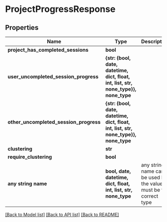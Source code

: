 # ProjectProgressResponse


## Properties
Name | Type | Description | Notes
------------ | ------------- | ------------- | -------------
**project_has_completed_sessions** | **bool** |  | 
**user_uncompleted_session_progress** | **{str: (bool, date, datetime, dict, float, int, list, str, none_type)}, none_type** |  | 
**other_uncompleted_session_progress** | **{str: (bool, date, datetime, dict, float, int, list, str, none_type)}, none_type** |  | 
**clustering** | **str** |  | [optional] 
**require_clustering** | **bool** |  | [optional] 
**any string name** | **bool, date, datetime, dict, float, int, list, str, none_type** | any string name can be used but the value must be the correct type | [optional]

[[Back to Model list]](../README.md#documentation-for-models) [[Back to API list]](../README.md#documentation-for-api-endpoints) [[Back to README]](../README.md)


